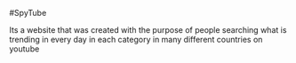 #SpyTube

Its a website that was created with the purpose of people searching what is trending in every day in each category in many different countries on youtube

